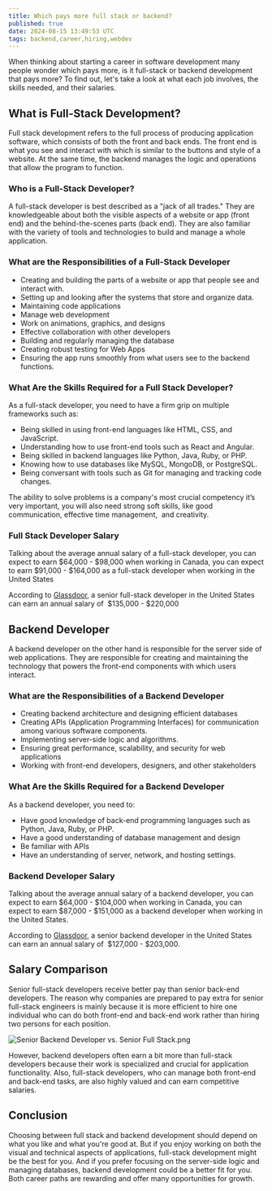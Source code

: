 ```yaml
---
title: Which pays more full stack or backend?
published: true
date: 2024-08-15 13:49:53 UTC
tags: backend,career,hiring,webdev
---
```


When thinking about starting a career in software development many people wonder which pays more, is it full-stack or backend development that pays more? To find out, let's take a look at what each job involves, the skills needed, and their salaries.

## **What is Full-Stack Development?**

Full stack development refers to the full process of producing application software, which consists of both the front and back ends. The front end is what you see and interact with which is similar to the buttons and style of a website. At the same time, the backend manages the logic and operations that allow the program to function.

### **Who is a Full-Stack Developer?**

A full-stack developer is best described as a "jack of all trades." They are knowledgeable about both the visible aspects of a website or app (front end) and the behind-the-scenes parts (back end). They are also familiar with the variety of tools and technologies to build and manage a whole application.

### **What are the Responsibilities of a Full-Stack Developer**

- Creating and building the parts of a website or app that people see and interact with.
- Setting up and looking after the systems that store and organize data.
- Maintaining code applications
- Manage web development
- Work on animations, graphics, and designs
- Effective collaboration with other developers
- Building and regularly managing the database
- Creating robust testing for Web Apps
- Ensuring the app runs smoothly from what users see to the backend functions.

### **What Are the Skills Required for a Full Stack Developer?**

As a full-stack developer, you need to have a firm grip on multiple frameworks such as:

- Being skilled in using front-end languages like HTML, CSS, and JavaScript.
- Understanding how to use front-end tools such as React and Angular.
- Being skilled in backend languages like Python, Java, Ruby, or PHP.
- Knowing how to use databases like MySQL, MongoDB, or PostgreSQL.
- Being conversant with tools such as Git for managing and tracking code changes.

The ability to solve problems is a company's most crucial competency it’s very important, you will also need strong soft skills, like good communication, effective time management,  and creativity.

### **Full Stack Developer Salary**

Talking about the average annual salary of a full-stack developer, you can expect to earn $64,000 - $98,000 when working in Canada, you can expect to earn $91,000 - $164,000 as a full-stack developer when working in the United States

According to [Glassdoor](https://www.glassdoor.com/Salaries/us-senior-full-stack-developer-salary-SRCH_IL.0,2_IN1_KO3,30.htm), a senior full-stack developer in the United States can earn an annual salary of  $135,000 - $220,000

## **Backend Developer**

A backend developer on the other hand is responsible for the server side of web applications. They are responsible for creating and maintaining the technology that powers the front-end components with which users interact.

### **What are the Responsibilities of a Backend Developer**

- Creating backend architecture and designing efficient databases
- Creating APIs (Application Programming Interfaces) for communication among various software components.
- Implementing server-side logic and algorithms.
- Ensuring great performance, scalability, and security for web applications
- Working with front-end developers, designers, and other stakeholders

### **What Are the Skills Required for a Backend Developer**

As a backend developer, you need to:

- Have good knowledge of back-end programming languages such as Python, Java, Ruby, or PHP.
- Have a good understanding of database management and design
- Be familiar with APIs
- Have an understanding of server, network, and hosting settings.

### **Backend Developer Salary**

Talking about the average annual salary of a backend developer, you can expect to earn $64,000 - $104,000 when working in Canada, you can expect to earn $87,000 - $151,000 as a backend developer when working in the United States.

According to [Glassdoor](https://www.glassdoor.com/Salaries/us-senior-backend-developer-salary-SRCH_IL.0,2_IN1_KO3,27.htm), a senior backend developer in the United States can earn an annual salary of  $127,000 - $203,000.

## **Salary Comparison**

Senior full-stack developers receive better pay than senior back-end developers. The reason why companies are prepared to pay extra for senior full-stack engineers is mainly because it is more efficient to hire one individual who can do both front-end and back-end work rather than hiring two persons for each position.

![Senior Backend Developer  vs. Senior Full Stack.png](/assets/Senior_Backend_Developer__vs._Senior_Full_Stack.png)

However, backend developers often earn a bit more than full-stack developers because their work is specialized and crucial for application functionality. Also, full-stack developers, who can manage both front-end and back-end tasks, are also highly valued and can earn competitive salaries.

## **Conclusion**

Choosing between full stack and backend development should depend on what you like and what you're good at. But if you enjoy working on both the visual and technical aspects of applications, full-stack development might be the best for you. And if you prefer focusing on the server-side logic and managing databases, backend development could be a better fit for you. Both career paths are rewarding and offer many opportunities for growth.
